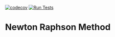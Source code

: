 
[![codecov](https://codecov.io/gh/sarajahedazad/Newton-Solver/graph/badge.svg?token=gjTEpB0RtP)](https://codecov.io/gh/sarajahedazad/Newton-Solver)
[![Run Tests](https://github.com/sarajahedazad/Newton-Solver/actions/workflows/test.yml/badge.svg)](https://github.com/sarajahedazad/Newton-Solver/actions/workflows/test.yml)
# Newton Raphson Method

